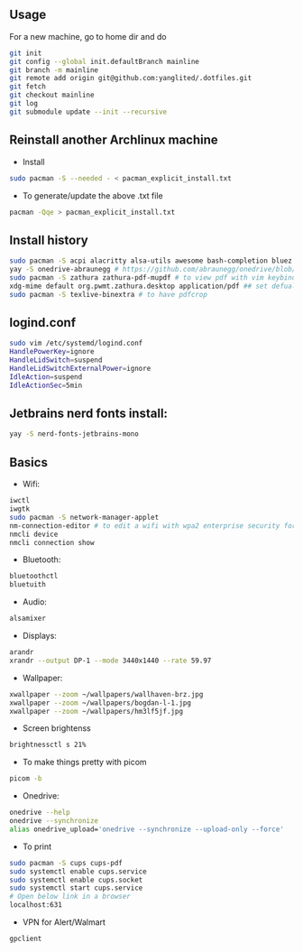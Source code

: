 ## Usage
For a new machine, go to home dir and do
```bash
git init
git config --global init.defaultBranch mainline
git branch -m mainline
git remote add origin git@github.com:yanglited/.dotfiles.git
git fetch
git checkout mainline
git log
git submodule update --init --recursive
```
## Reinstall another Archlinux machine
- Install
```bash
sudo pacman -S --needed - < pacman_explicit_install.txt
```
- To generate/update the above .txt file
```bash
pacman -Qqe > pacman_explicit_install.txt
```

## Install history
```bash
sudo pacman -S acpi alacritty alsa-utils awesome bash-completion bluez bluez-utils brightnessctl cmatrix d-feet dmenu docker docker-compose feh flameshot gimp globalprotect-openconnect kitty less lua man-db mesa-utils ncdu btop htop neofetch neovim openssh firefox picom pulseaudio python-dbus-next python-iwlib python-neovim python-pip python-psutil qtile ranger pdfarranger ripgrep fd unzip git fzf cmake npm unzip rofi tldr tmux tree ttf-jetbrains-mono-nerd wget xclip xorg-xrandr  xwallpaper
yay -S onedrive-abraunegg # https://github.com/abraunegg/onedrive/blob/master/docs/INSTALL.md, https://abraunegg.github.io/
sudo pacman -S zathura zathura-pdf-mupdf # to view pdf with vim keybinds
xdg-mime default org.pwmt.zathura.desktop application/pdf ## set defualt application to open pdf
sudo pacman -S texlive-binextra # to have pdfcrop
```


## logind.conf
```bash
sudo vim /etc/systemd/logind.conf
HandlePowerKey=ignore
HandleLidSwitch=suspend
HandleLidSwitchExternalPower=ignore
IdleAction=suspend
IdleActionSec=5min
```


## Jetbrains nerd fonts install:
```bash
yay -S nerd-fonts-jetbrains-mono
```


## Basics
- Wifi:
```bash
iwctl
iwgtk
sudo pacman -S network-manager-applet
nm-connection-editor # to edit a wifi with wpa2 enterprise security for example
nmcli device
nmcli connection show
```
- Bluetooth:
```bash
bluetoothctl
bluetuith
```
- Audio:
```bash
alsamixer
```
- Displays:
```bash
arandr
xrandr --output DP-1 --mode 3440x1440 --rate 59.97

```
- Wallpaper:
```bash
xwallpaper --zoom ~/wallpapers/wallhaven-brz.jpg
xwallpaper --zoom ~/wallpapers/bogdan-l-1.jpg
xwallpaper --zoom ~/wallpapers/hm3lf5jf.jpg
```
- Screen brightenss
```bash
brightnessctl s 21%
```
- To make things pretty with picom
```bash
picom -b
```
- Onedrive:
```bash
onedrive --help
onedrive --synchronize
alias onedrive_upload='onedrive --synchronize --upload-only --force'
```
- To print
```bash
sudo pacman -S cups cups-pdf
sudo systemctl enable cups.service
sudo systemctl enable cups.socket
sudo systemctl start cups.service
# Open below link in a browser
localhost:631
```
- VPN for Alert/Walmart
```bash
gpclient
```

